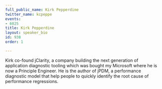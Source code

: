 ```yaml
---
full_public_name: Kirk Pepperdine
twitter_name: kcpeppe
events:
- 6025
title: Kirk Pepperdine
layout: speaker_bio
id: 938
order: 1

---
```

Kirk co-found jClarity, a company building the next generation of application diagnostic tooling which was bought my Microsoft where he is now a Principle Engineer. He is the author of jPDM, a performance diagnostic model that help people to quickly identify the root cause of performance regressions.